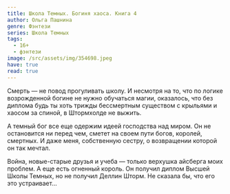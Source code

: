 ```yaml
---
title: Школа Темных. Богиня хаоса. Книга 4
author: Ольга Пашнина
genre: Фэнтези
series: Школа Темных
tags:
  - 16+
  - фэнтези
image: /src/assets/img/354698.jpeg
have: true
read: true
---
```

Смерть — не повод прогуливать школу. И несмотря на то, что по логике возрожденной богине не нужно обучаться магии, оказалось, что без диплома будь ты хоть трижды бессмертным существом с крыльями и хаосом за спиной, в Штормхолде не выжить.

А темный бог все еще одержим идеей господства над миром. Он не остановится ни перед чем, сметет на своем пути богов, королей, смертных. И даже меня, собственную сестру, о возвращении которой он так мечтал.

Война, новые-старые друзья и учеба — только верхушка айсберга моих проблем. А еще есть огненный король. Он получил диплом Высшей Школы Темных, но не получил Деллин Шторм. Не сказала бы, что его это устраивает...
